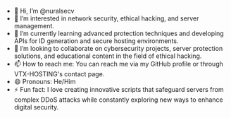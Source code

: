

- 👋 Hi, I’m @nuralsecv
- 👀 I’m interested in network security, ethical hacking, and server management.
- 🌱 I’m currently learning advanced protection techniques and developing APIs for ID generation and secure hosting environments.
- 💞️ I’m looking to collaborate on cybersecurity projects, server protection solutions, and educational content in the field of ethical hacking.
- 📫 How to reach me: You can reach me via my GitHub profile or through VTX-HOSTING's contact page.
- 😄 Pronouns: He/Him
- ⚡ Fun fact: I love creating innovative scripts that safeguard servers from complex DDoS attacks while constantly exploring new ways to enhance digital security.

